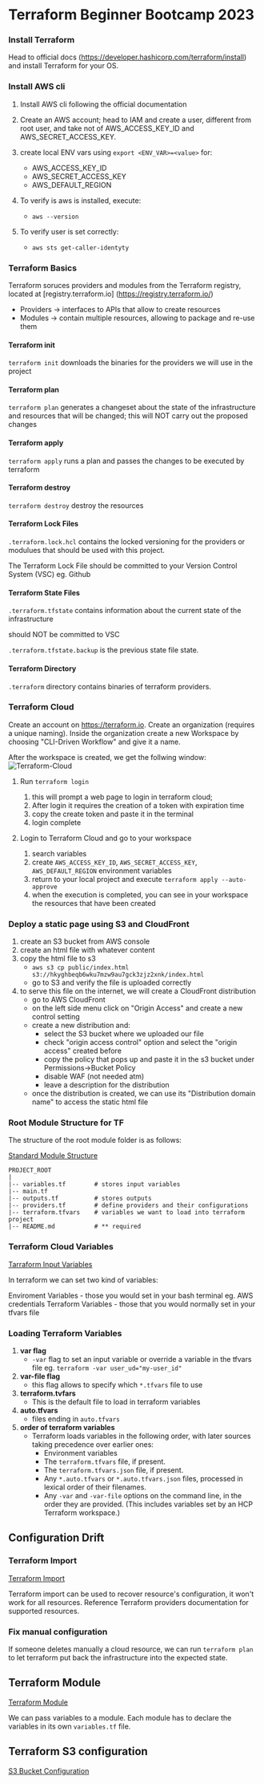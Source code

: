 # Terraform Beginner Bootcamp 2023

### Install Terraform

Head to official docs (https://developer.hashicorp.com/terraform/install) and install Terraform for your OS.

### Install AWS cli

1. Install AWS cli following the official documentation

2. Create an AWS account; head to IAM and create a user, different from root user, and take not of AWS_ACCESS_KEY_ID and AWS_SECRET_ACCESS_KEY.

3. create local ENV vars using `export <ENV_VAR>=<value>` for:
    - AWS_ACCESS_KEY_ID 
    - AWS_SECRET_ACCESS_KEY 
    - AWS_DEFAULT_REGION 

4. To verify is aws is installed, execute:
    - `aws --version`

5. To verify user is set correctly:
    - `aws sts get-caller-identyty`

### Terraform Basics

Terraform soruces providers and modules from the Terraform registry, located at [registry.terraform.io] (https://registry.terraform.io/)

- Providers -> interfaces to APIs that allow to create resources
- Modules   -> contain multiple resources, allowing to package and re-use them

#### Terraform init

`terraform init`
downloads the binaries for the providers we will use in the project

#### Terraform plan

`terraform plan`
generates a changeset about the state of the infrastructure and resources that will be changed; this will NOT carry out the proposed changes

#### Terraform apply

`terraform apply`
runs a plan and passes the changes to be executed by terraform

#### Terraform destroy

`terraform destroy`
destroy the resources

#### Terraform Lock Files

`.terraform.lock.hcl`
contains the locked versioning for the providers or modulues that should be used with this project.

The Terraform Lock File should be committed to your Version Control System (VSC) eg. Github

#### Terraform State Files

`.terraform.tfstate`
contains information about the current state of the infrastructure

should NOT be committed to VSC

`.terraform.tfstate.backup` is the previous state file state.

#### Terraform Directory

`.terraform` directory contains binaries of terraform providers.

### Terraform Cloud

Create an account on https://terraform.io.
Create an organization (requires a unique naming).
Inside the organization create a new Workspace by choosing "CLI-Driven Workflow" and give it a name.

After the workspace is created, we get the follwing window:
![Terraform-Cloud](assets/terraform-cloud-1.png)

1. Run `terraform login`
    1. this will prompt a web page to login in terraform cloud;
    2. After login it requires the creation of a token with expiration time
    3. copy the create token and paste it in the terminal
    4. login complete

2. Login to Terraform Cloud and go to your workspace
    1. search variables
    2. create `AWS_ACCESS_KEY_ID`, `AWS_SECRET_ACCESS_KEY`, `AWS_DEFAULT_REGION` environment variables
    3. return to your local project and execute `terraform apply --auto-approve`
    4. when the execution is completed, you can see in your workspace the resources that have been created


### Deploy a static page using S3 and CloudFront

1. create an S3 bucket from AWS console
2. create an html file with whatever content
3. copy the html file to s3
    - `aws s3 cp public/index.html s3://hkyghbeqb6wku7mzw9au7gck3zjz2xnk/index.html`
    - go to S3 and verify the file is uploaded correctly
4. to serve this file on the internet, we will create a CloudFront distribution
    - go to AWS CloudFront
    - on the left side menu click on "Origin Access" and create a new control setting 
    - create a new distribution and:
        - select the S3 bucket where we uploaded our file
        - check "origin access control" option and select the "origin access" created before
        - copy the policy that pops up and paste it in the s3 bucket under Permissions->Bucket Policy
        - disable WAF (not needed atm)
        - leave a description for the distribution
    - once the distribution is created, we can use its "Distribution domain name" to access the static html file


### Root Module Structure for TF

The structure of the root module folder is as follows:

[Standard Module Structure](https://developer.hashicorp.com/terraform/language/modules/develop/structure)

```
PROJECT_ROOT
|
|-- variables.tf        # stores input variables
|-- main.tf
|-- outputs.tf          # stores outputs
|-- providers.tf        # define providers and their configurations
|-- terraform.tfvars    # variables we want to load into terraform project
|-- README.md           # ** required
```


### Terraform Cloud Variables

[Tarraform Input Variables](https://developer.hashicorp.com/terraform/language/values/variables)

In terraform we can set two kind of variables:

Enviroment Variables - those you would set in your bash terminal eg. AWS credentials
Terraform Variables - those that you would normally set in your tfvars file

### Loading Terraform Variables

1. **var flag**
    - `-var` flag to set an input variable or override a variable in the tfvars file eg. `terraform -var user_ud="my-user_id"`
2. **var-file flag**
    - this flag allows to specify which `*.tfvars` file to use
3. **terraform.tvfars**
    - This is the default file to load in terraform variables
4. **auto.tfvars**
    - files ending in `auto.tfvars`
5. **order of terraform variables**
    - Terraform loads variables in the following order, with later sources taking precedence over earlier ones:
        - Environment variables
        - The `terraform.tfvars` file, if present.
        - The `terraform.tfvars.json` file, if present.
        - Any `*.auto.tfvars` or `*.auto.tfvars.json` files, processed in lexical order of their filenames.
        - Any `-var` and `-var-file` options on the command line, in the order they are provided. (This includes variables set by an HCP Terraform workspace.)

## Configuration Drift

### Terraform Import
[Terraform Import](https://developer.hashicorp.com/terraform/cli/import)

Terraform import can be used to recover resource's configuration, it won't work for all resources.
Reference Terraform providers documentation for supported resources.

### Fix manual configuration

If someone deletes manually a cloud resource, we can run `terraform plan` to let terraform put back the infrastructure into the expected state.


## Terraform Module

[Terraform Module](https://developer.hashicorp.com/terraform/language/modules/sources)

We can pass variables to a module.
Each module has to declare the variables in its own `variables.tf` file.

## Terraform S3 configuration

[S3 Bucket Configuration](https://registry.terraform.io/providers/hashicorp/aws/latest/docs/resources/s3_bucket_website_configuration)

